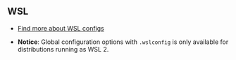 ## WSL

- [Find more about WSL configs](https://learn.microsoft.com/en-us/windows/wsl/wsl-config)

- **Notice**: Global configuration options with `.wslconfig` is only available for distributions running as WSL 2.
